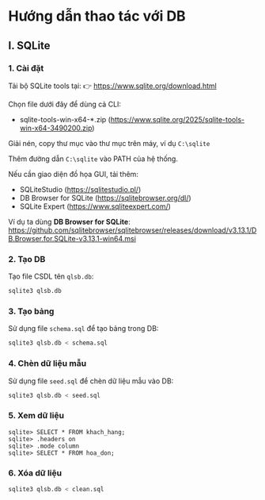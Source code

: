 # Hướng dẫn thao tác với DB

## I. SQLite

### 1. Cài đặt

Tải bộ SQLite tools tại:
👉 https://www.sqlite.org/download.html

Chọn file dưới đây để dùng cả CLI:
- sqlite-tools-win-x64-*.zip (https://www.sqlite.org/2025/sqlite-tools-win-x64-3490200.zip)

Giải nén, copy thư mục vào thư mục trên máy, ví dụ `C:\sqlite`

Thêm đường dẫn `C:\sqlite` vào PATH của hệ thống.

Nếu cần giao diện đồ họa GUI, tải thêm:
- SQLiteStudio (https://sqlitestudio.pl/)
- DB Browser for SQLite (https://sqlitebrowser.org/dl/)
- SQLite Expert (https://www.sqliteexpert.com/)

Ví dụ ta dùng **DB Browser for SQLite**: https://github.com/sqlitebrowser/sqlitebrowser/releases/download/v3.13.1/DB.Browser.for.SQLite-v3.13.1-win64.msi

### 2. Tạo DB

Tạo file CSDL tên `qlsb.db`:
```sh
sqlite3 qlsb.db
```

### 3. Tạo bảng

Sử dụng file `schema.sql` để tạo bảng trong DB:
```sh
sqlite3 qlsb.db < schema.sql
```

### 4. Chèn dữ liệu mẫu

Sử dụng file `seed.sql` để chèn dữ liệu mẫu vào DB:
```sh
sqlite3 qlsb.db < seed.sql
```

### 5. Xem dữ liệu

```sqlite
sqlite> SELECT * FROM khach_hang;
sqlite> .headers on
sqlite> .mode column
sqlite> SELECT * FROM hoa_don;
```

### 6. Xóa dữ liệu

```sh
sqlite3 qlsb.db < clean.sql
```